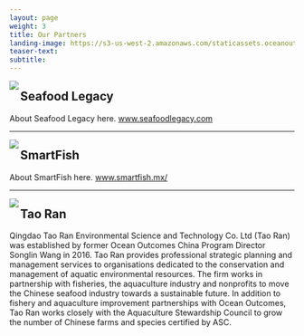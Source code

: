 ```yaml
---
layout: page
weight: 3
title: Our Partners
landing-image: https://s3-us-west-2.amazonaws.com/staticassets.oceanoutcomes.org/rollover+images/past-initiatives-hover.jpg
teaser-text:
subtitle: 
---
```

<img align="left" src="https://s3-us-west-2.amazonaws.com/staticassets.oceanoutcomes.org/embedded+photos/partners/seafood-legacy-partners.png"><h2>Seafood Legacy</h2>

About Seafood Legacy here. <a href="https://seafoodlegacy.com/" target="_blank">www.seafoodlegacy.com</a>

----
<img align="left" src="https://s3-us-west-2.amazonaws.com/staticassets.oceanoutcomes.org/embedded+photos/partners/smartfish-logo-partners.png"><h2>SmartFish</h2>

About SmartFish here. <a href="https://smartfish.mx/" target="_blank">www.smartfish.mx/</a>

----
<img align="left" src="https://s3-us-west-2.amazonaws.com/staticassets.oceanoutcomes.org/embedded+photos/partners/tao-ran-logo-partners.png"><h2>Tao Ran</h2>

Qingdao Tao Ran Environmental Science and Technology Co. Ltd (Tao Ran) was established by former Ocean Outcomes China Program Director Songlin Wang in 2016. Tao Ran provides professional strategic planning and management services to organisations dedicated to the conservation and management of aquatic environmental resources. The firm works in partnership with fisheries, the aquaculture industry and nonprofits to move the Chinese seafood industry towards a sustainable future. In addition to fishery and aquaculture improvement partnerships with Ocean Outcomes, Tao Ran works closely with the Aquaculture Stewardship Council to grow the number of Chinese farms and species certified by ASC.
